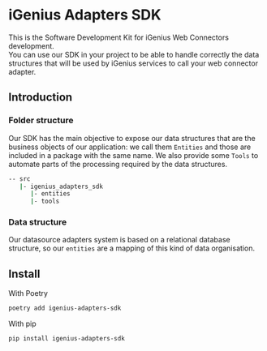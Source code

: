 # iGenius Adapters SDK

This is the Software Development Kit for iGenius Web Connectors development.  
You can use our SDK in your project to be able to handle correctly the data structures that will be used by iGenius services to call your web connector adapter.

## Introduction

### Folder structure

Our SDK has the main objective to expose our data structures that are the business objects of our application: we call them `Entities` and those are included in a package with the same name.
We also provide some `Tools` to automate parts of the processing required by the data structures.

```bash
-- src
   |- igenius_adapters_sdk
      |- entities
      |- tools
```

### Data structure

Our datasource adapters system is based on a relational database structure, so our `entities` are a mapping of this kind of data organisation.

## Install

With Poetry

```bash
poetry add igenius-adapters-sdk
```

With pip

```bash
pip install igenius-adapters-sdk
```
